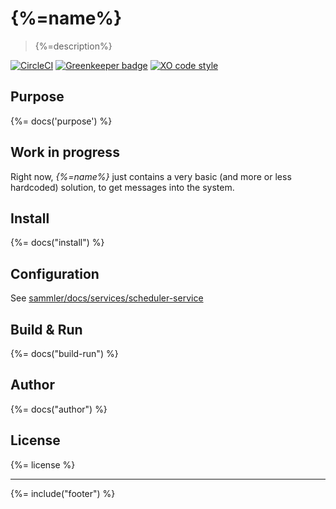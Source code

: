 # {%=name%}
> {%=description%}

[![CircleCI](https://img.shields.io/circleci/project/github/sammler/{%=name%}.svg)](https://circleci.com/gh/stefanwalther/{%=name%}/tree/master)
[![Greenkeeper badge](https://badges.greenkeeper.io/sammler/{%=name%}.svg)](https://greenkeeper.io/)
[![XO code style](https://img.shields.io/badge/code_style-XO--space-5ed9c7.svg)](https://github.com/sindresorhus/eslint-config-xo-space)

## Purpose
{%= docs('purpose') %}

## Work in progress

Right now, _{%=name%}_ just contains a very basic (and more or less hardcoded) solution, to get messages into the system.

## Install 
{%= docs("install") %}

## Configuration
See [sammler/docs/services/scheduler-service](https://sammler.github.io/docs/services/scheduler-service/)

## Build & Run
{%= docs("build-run") %}

## Author
{%= docs("author") %}

## License
{%= license %}

***

{%= include("footer") %}

